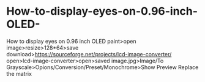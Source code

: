 # How-to-display-eyes-on-0.96-inch-OLED-
How to display eyes on 0.96 inch OLED
paint>open image>resize>128*64>save
download>https://sourceforge.net/projects/lcd-image-converter/
open>lcd-image-converter>open>saved image.jpg>Image/To Grayscale>Opions/Conversion/Preset/Monochrome>Show Preview
Replace the matrix
